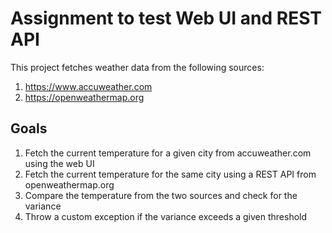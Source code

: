 # Assignment to test Web UI and REST API

This project fetches weather data from the following sources:

1. https://www.accuweather.com
2. https://openweathermap.org

## Goals

1. Fetch the current temperature for a given city from accuweather.com using
   the web UI
2. Fetch the current temperature for the same city using a REST API from
   openweathermap.org
3. Compare the temperature from the two sources and check for the variance
4. Throw a custom exception if the variance exceeds a given threshold
